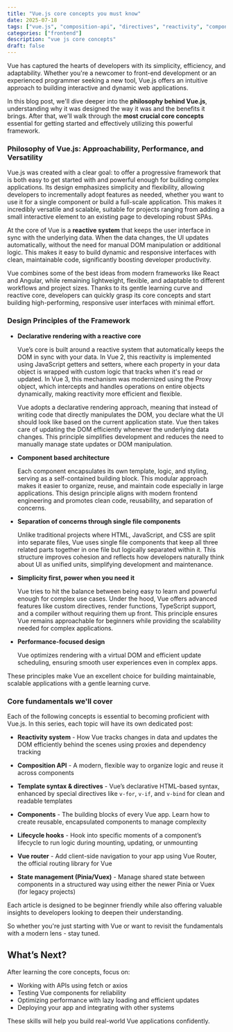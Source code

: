 ```yaml
---
title: "Vue.js core concepts you must know"
date: 2025-07-18
tags: ["vue.js", "composition-api", "directives", "reactivity", "components", "frontend"]
categories: ["frontend"]
description: "vue js core concepts"
draft: false
---
```


Vue has captured the hearts of developers with its simplicity, efficiency, and adaptability. Whether you're a newcomer to front-end development or an experienced programmer seeking a new tool, Vue.js offers an intuitive approach to building interactive and dynamic web applications.

In this blog post, we'll dive deeper into the **philosophy behind Vue.js**, understanding why it was designed the way it was and the benefits it brings. After that, we'll walk through the **most crucial core concepts** essential for getting started and effectively utilizing this powerful framework.

### Philosophy of Vue.js: Approachability, Performance, and Versatility

Vue.js was created with a clear goal: to offer a progressive framework that is both easy to get started with and powerful enough for building complex applications.
Its design emphasizes simplicity and flexibility, allowing developers to incrementally adopt features as needed, whether you want to use it for a single component or build a full-scale application.
This makes it incredibly versatile and scalable, suitable for projects ranging from adding a small interactive element to an existing page to developing robust SPAs.

At the core of Vue is a **reactive system** that keeps the user interface in sync with the underlying data. When the data changes, the UI updates automatically, without the need for manual DOM manipulation or additional logic. This makes it easy to build dynamic and responsive interfaces with clean, maintainable code,  significantly boosting developer productivity.

Vue combines some of the best ideas from modern frameworks like React and Angular, while remaining lightweight, flexible, and adaptable to different workflows and project sizes. Thanks to its gentle learning curve and reactive core, developers can quickly grasp its core concepts and start building high-performing, responsive user interfaces with minimal effort.

### Design Principles of the Framework

- **Declarative rendering with a reactive core**

    Vue’s core is built around a reactive system that automatically keeps the DOM in sync with your data. In Vue 2, this reactivity is implemented using JavaScript getters and setters, where each property in your data object is wrapped with custom logic that tracks when it's read or updated. In Vue 3, this mechanism was modernized using the Proxy object, which intercepts and handles operations on entire objects dynamically, making reactivity more efficient and flexible.
    
    Vue adopts a declarative rendering approach, meaning that instead of writing code that directly manipulates the DOM, you declare what the UI should look like based on the current application state. Vue then takes care of updating the DOM efficiently whenever the underlying data changes. This principle simplifies development and reduces the need to manually manage state updates or DOM manipulation.

- **Component based architecture**
    
    Each component encapsulates its own template, logic, and styling, serving as a self-contained building block. This modular approach makes it easier to organize, reuse, and maintain code especially in large applications.
    This design principle aligns with modern frontend engineering and promotes clean code, reusability, and separation of concerns.

- **Separation of concerns through single file components**
    
    Unlike traditional projects where HTML, JavaScript, and CSS are split into separate files, Vue uses single file components that keep all three related parts together in one file but logically separated within it. This structure improves cohesion and reflects how developers naturally think about UI as unified units, simplifying development and maintenance.

- **Simplicity first, power when you need it**

    Vue tries to hit the balance between being easy to learn and powerful enough for complex use cases. Under the hood, Vue offers advanced features like custom directives, render functions, TypeScript support, and a compiler without requiring them up front.
    This principle ensures Vue remains approachable for beginners while providing the scalability needed for complex applications.

- **Performance-focused design**

    Vue optimizes rendering with a virtual DOM and efficient update scheduling, ensuring smooth user experiences even in complex apps.

These principles make Vue an excellent choice for building maintainable, scalable applications with a gentle learning curve.


### Core fundamentals we'll cover

Each of the following concepts is essential to becoming proficient with Vue.js. In this series, each topic will have its own dedicated post:

- **Reactivity system** - How Vue tracks changes in data and updates the DOM efficiently behind the scenes using proxies and dependency tracking

- **Composition API** - A modern, flexible way to organize logic and reuse it across components

- **Template syntax & directives** - Vue’s declarative HTML-based syntax, enhanced by special directives like `v-for`, `v-if`, and `v-bind` for clean and readable templates

- **Components** - The building blocks of every Vue app. Learn how to create reusable, encapsulated components to manage complexity

- **Lifecycle hooks** - Hook into specific moments of a component’s lifecycle to run logic during mounting, updating, or unmounting

- **Vue router** - Add client-side navigation to your app using Vue Router, the official routing library for Vue

- **State management (Pinia/Vuex)** - Manage shared state between components in a structured way using either the newer Pinia or Vuex (for legacy projects)

Each article is designed to be beginner friendly while also offering valuable insights to developers looking to deepen their understanding.

So whether you're just starting with Vue or want to revisit the fundamentals with a modern lens - stay tuned.

## What’s Next?

After learning the core concepts, focus on:

- Working with APIs using fetch or axios
- Testing Vue components for reliability
- Optimizing performance with lazy loading and efficient updates
- Deploying your app and integrating with other systems

These skills will help you build real-world Vue applications confidently.
